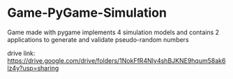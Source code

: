# Game-PyGame-Simulation
 Game made with pygame implements 4 simulation models and contains 2 applications to generate and validate pseudo-random numbers

 drive link: https://drive.google.com/drive/folders/1NokFfR4NIy4shBJKNE9hqum58ak6lz4y?usp=sharing
